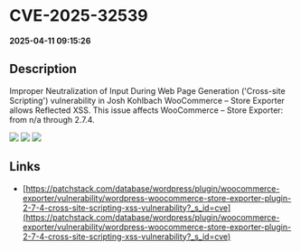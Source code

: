 # CVE-2025-32539

**2025-04-11 09:15:26**

## Description
Improper Neutralization of Input During Web Page Generation ('Cross-site Scripting') vulnerability in Josh Kohlbach WooCommerce – Store Exporter allows Reflected XSS. This issue affects WooCommerce – Store Exporter: from n/a through 2.7.4.

![](https://img.shields.io/static/v1?label=Score&message=7.1&color=red)
![](https://img.shields.io/static/v1?label=Severity&message=HIGH&color=red)
![](https://img.shields.io/static/v1?label=CWE&message=XSS&color=green)

## Links
- [https://patchstack.com/database/wordpress/plugin/woocommerce-exporter/vulnerability/wordpress-woocommerce-store-exporter-plugin-2-7-4-cross-site-scripting-xss-vulnerability?_s_id=cve](https://patchstack.com/database/wordpress/plugin/woocommerce-exporter/vulnerability/wordpress-woocommerce-store-exporter-plugin-2-7-4-cross-site-scripting-xss-vulnerability?_s_id=cve)
